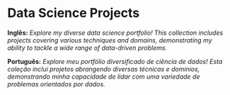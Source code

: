 # Data Science Projects

 **Inglês:**
*Explore my diverse data science portfolio! This collection includes projects 
covering various techniques and domains, 
demonstrating my ability to tackle a wide range of data-driven problems.*

**Português:**
*Explore meu portfólio diversificado de ciência de dados! Esta coleção inclui projetos abrangendo 
diversas técnicas e domínios, demonstrando minha capacidade de lidar com 
uma variedade de problemas orientados por dados.*
